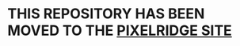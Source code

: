 # THIS REPOSITORY HAS BEEN MOVED TO THE [PIXELRIDGE SITE](https://git.pixelridgesoftworks.com/PixelRidge-Softworks/Ru-b2-SQL-Backups)
